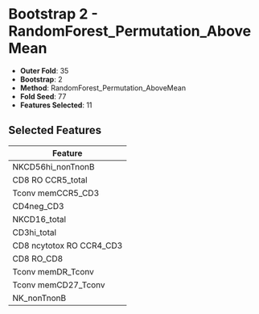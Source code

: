 # Bootstrap 2 - RandomForest_Permutation_AboveMean

- **Outer Fold**: 35
- **Bootstrap**: 2
- **Method**: RandomForest_Permutation_AboveMean
- **Fold Seed**: 77
- **Features Selected**: 11

## Selected Features

| Feature |
|---------|
| NKCD56hi_nonTnonB |
| CD8 RO CCR5_total |
| Tconv memCCR5_CD3 |
| CD4neg_CD3 |
| NKCD16_total |
| CD3hi_total |
| CD8 ncytotox RO CCR4_CD3 |
| CD8 RO_CD8 |
| Tconv memDR_Tconv |
| Tconv memCD27_Tconv |
| NK_nonTnonB |
